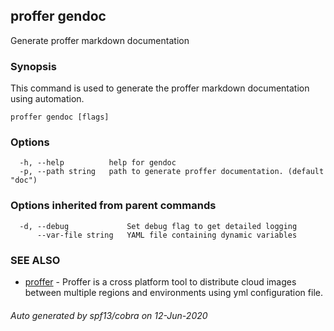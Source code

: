 ## proffer gendoc

Generate proffer markdown documentation

### Synopsis

This command is used to generate the proffer markdown documentation using automation.

```
proffer gendoc [flags]
```

### Options

```
  -h, --help          help for gendoc
  -p, --path string   path to generate proffer documentation. (default "doc")
```

### Options inherited from parent commands

```
  -d, --debug             Set debug flag to get detailed logging
      --var-file string   YAML file containing dynamic variables
```

### SEE ALSO

* [proffer](proffer.md)	 - Proffer is a cross platform tool to distribute cloud images between multiple regions and environments using yml configuration file.

###### Auto generated by spf13/cobra on 12-Jun-2020
